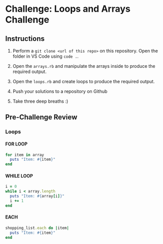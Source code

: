 # Challenge: Loops and Arrays Challenge

## Instructions

1. Perform a `git clone <url of this repo>` on this repository. Open the folder in VS Code using `code .`.

2. Open the `arrays.rb` and manipulate the arrays inside to produce the required output.

3. Open the `loops.rb` and create loops to produce the required output.

4. Push your solutions to a repository on Github

5. Take three deep breaths :)

## Pre-Challenge Review

### Loops
#### FOR LOOP
```Ruby 
for item in array
  puts "Item: #{item}"
end
```

#### WHILE LOOP
```Ruby
i = 0
while i < array.length
  puts "Item: #{array[i]}"
  i += 1
end
```

#### EACH
```Ruby 
shopping_list.each do |item|
  puts "Item: #{item}"
end
```
